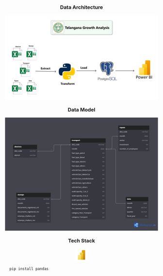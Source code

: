 <h3 align="center">Data Architecture</h3>
<img align="center" src="https://github.com/Shandeep-Raula/Telangana-Growth-Analysis/blob/main/Workflow_of_project.png"/> 

<h3 align="center">Data Model</h3>
<img align="center" src="https://github.com/Shandeep-Raula/Telangana-Growth-Analysis/blob/main/Data_Model.png"/> 

<h3 align="center">Tech Stack</h3>


<p align="center"> 
 <a href= "https://www.microsoft.com/en-us/power-platform/products/power-bi" target="_blank" > <img src="https://github.com/Shandeep-Raula/Shandeep-Raula/blob/main/social/power%20bi.svg" alt="java" width="40" height="40"/> </a> 
</p>

```bash
  pip install pandas
```
